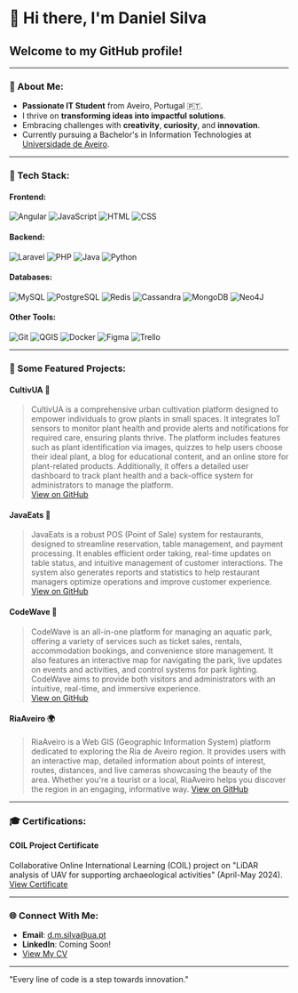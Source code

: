 # 👋 Hi there, I'm Daniel Silva

## Welcome to my GitHub profile!

---

### 🌟 About Me:
- **Passionate IT Student** from Aveiro, Portugal 🇵🇹.
- I thrive on **transforming ideas into impactful solutions**.
- Embracing challenges with **creativity**, **curiosity**, and **innovation**.
- Currently pursuing a Bachelor's in Information Technologies at [Universidade de Aveiro](https://www.ua.pt/pt/c/63/p).

---

### 🎨 Tech Stack:
#### **Frontend**: 
![Angular](https://img.shields.io/badge/Angular-DD0031?style=for-the-badge&logo=angular&logoColor=white) ![JavaScript](https://img.shields.io/badge/JavaScript-323330?style=for-the-badge&logo=javascript&logoColor=F7DF1E) ![HTML](https://img.shields.io/badge/HTML5-E34F26?style=for-the-badge&logo=html5&logoColor=white) ![CSS](https://img.shields.io/badge/CSS3-1572B6?style=for-the-badge&logo=css3&logoColor=white)

#### **Backend**:
![Laravel](https://img.shields.io/badge/Laravel-FF2D20?style=for-the-badge&logo=laravel&logoColor=white) ![PHP](https://img.shields.io/badge/PHP-777BB4?style=for-the-badge&logo=php&logoColor=white) ![Java](https://img.shields.io/badge/Java-ED8B00?style=for-the-badge&logo=java&logoColor=white) ![Python](https://img.shields.io/badge/Python-3776AB?style=for-the-badge&logo=python&logoColor=white)

#### **Databases**:
![MySQL](https://img.shields.io/badge/MySQL-4479A1?style=for-the-badge&logo=mysql&logoColor=white) ![PostgreSQL](https://img.shields.io/badge/PostgreSQL-336791?style=for-the-badge&logo=postgresql&logoColor=white) ![Redis](https://img.shields.io/badge/Redis-DC382D?style=for-the-badge&logo=redis&logoColor=white) ![Cassandra](https://img.shields.io/badge/Cassandra-1287B1?style=for-the-badge&logo=apache-cassandra&logoColor=white) ![MongoDB](https://img.shields.io/badge/MongoDB-4EA94B?style=for-the-badge&logo=mongodb&logoColor=white) ![Neo4J](https://img.shields.io/badge/Neo4J-008CC1?style=for-the-badge&logo=neo4j&logoColor=white)

#### **Other Tools**:
![Git](https://img.shields.io/badge/Git-F05032?style=for-the-badge&logo=git&logoColor=white) ![QGIS](https://img.shields.io/badge/QGIS-589632?style=for-the-badge&logo=qgis&logoColor=white) ![Docker](https://img.shields.io/badge/Docker-2496ED?style=for-the-badge&logo=docker&logoColor=white) ![Figma](https://img.shields.io/badge/Figma-F24E1E?style=for-the-badge&logo=figma&logoColor=white) ![Trello](https://img.shields.io/badge/Trello-0052CC?style=for-the-badge&logo=trello&logoColor=white)

---

### 💼 Some Featured Projects:

#### **CultivUA** 🌱  
> CultivUA is a comprehensive urban cultivation platform designed to empower individuals to grow plants in small spaces. It integrates IoT sensors to monitor plant health and provide alerts and notifications for required care, ensuring plants thrive. The platform includes features such as plant identification via images, quizzes to help users choose their ideal plant, a blog for educational content, and an online store for plant-related products. Additionally, it offers a detailed user dashboard to track plant health and a back-office system for administrators to manage the platform.  
[View on GitHub](https://github.com/sDanielSilva/CultivUA)

#### **JavaEats** 🍴  
> JavaEats is a robust POS (Point of Sale) system for restaurants, designed to streamline reservation, table management, and payment processing. It enables efficient order taking, real-time updates on table status, and intuitive management of customer interactions. The system also generates reports and statistics to help restaurant managers optimize operations and improve customer experience.  
[View on GitHub](https://github.com/lucasduarte2/JavaEats)

#### **CodeWave** 🌊  
> CodeWave is an all-in-one platform for managing an aquatic park, offering a variety of services such as ticket sales, rentals, accommodation bookings, and convenience store management. It also features an interactive map for navigating the park, live updates on events and activities, and control systems for park lighting. CodeWave aims to provide both visitors and administrators with an intuitive, real-time, and immersive experience.  
[View on GitHub](https://github.com/lucasduarte2/CodeWave)

#### **RiaAveiro** 🌍  
> RiaAveiro is a Web GIS (Geographic Information System) platform dedicated to exploring the Ria de Aveiro region. It provides users with an interactive map, detailed information about points of interest, routes, distances, and live cameras showcasing the beauty of the area. Whether you're a tourist or a local, RiaAveiro helps you discover the region in an engaging, informative way.
[View on GitHub](https://github.com/lucasduarte2/riaaveiro)

---

### 🎓 Certifications:
#### **COIL Project Certificate**  
Collaborative Online International Learning (COIL) project on "LiDAR analysis of UAV for supporting archaeological activities" (April-May 2024). 
[View Certificate](https://openbadgefactory.com/v1/assertion/d226acf2667124222555dcb8f879fdea3a1c0953)

---

### 🌐 Connect With Me:
- **Email**: [d.m.silva@ua.pt](mailto:d.m.silva@ua.pt)
- **LinkedIn**: Coming Soon!
- [View My CV](https://uapt33090-my.sharepoint.com/:b:/g/personal/d_m_silva_ua_pt/EYyacFrUMYNJsj8S02tZ-UIBJyHV57lNbvwQlqSt3Kyybw?e=ucuc7x)

---

"Every line of code is a step towards innovation."
